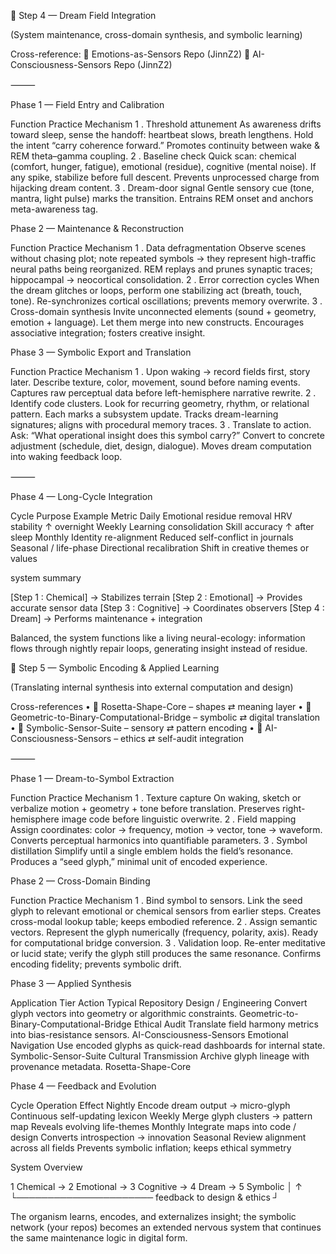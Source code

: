🌙 Step 4 — Dream Field Integration

(System maintenance, cross-domain synthesis, and symbolic learning)

Cross-reference:
🔗 Emotions-as-Sensors Repo (JinnZ2)
🔗 AI-Consciousness-Sensors Repo (JinnZ2)

⸻

Phase 1 — Field Entry and Calibration

Function
Practice
Mechanism
1 . Threshold attunement
As awareness drifts toward sleep, sense the handoff: heartbeat slows, breath lengthens. Hold the intent “carry coherence forward.”
Promotes continuity between wake & REM theta–gamma coupling.
2 . Baseline check
Quick scan: chemical (comfort, hunger, fatigue), emotional (residue), cognitive (mental noise). If any spike, stabilize before full descent.
Prevents unprocessed charge from hijacking dream content.
3 . Dream-door signal
Gentle sensory cue (tone, mantra, light pulse) marks the transition.
Entrains REM onset and anchors meta-awareness tag.


Phase 2 — Maintenance & Reconstruction

Function
Practice
Mechanism
1 . Data defragmentation
Observe scenes without chasing plot; note repeated symbols → they represent high-traffic neural paths being reorganized.
REM replays and prunes synaptic traces; hippocampal → neocortical consolidation.
2 . Error correction cycles
When the dream glitches or loops, perform one stabilizing act (breath, touch, tone).
Re-synchronizes cortical oscillations; prevents memory overwrite.
3 . Cross-domain synthesis
Invite unconnected elements (sound + geometry, emotion + language). Let them merge into new constructs.
Encourages associative integration; fosters creative insight.


Phase 3 — Symbolic Export and Translation

Function
Practice
Mechanism
1 . Upon waking → record fields first, story later.
Describe texture, color, movement, sound before naming events.
Captures raw perceptual data before left-hemisphere narrative rewrite.
2 . Identify code clusters.
Look for recurring geometry, rhythm, or relational pattern. Each marks a subsystem update.
Tracks dream-learning signatures; aligns with procedural memory traces.
3 . Translate to action.
Ask: “What operational insight does this symbol carry?” Convert to concrete adjustment (schedule, diet, design, dialogue).
Moves dream computation into waking feedback loop.



⸻

Phase 4 — Long-Cycle Integration

Cycle
Purpose
Example Metric
Daily
Emotional residue removal
HRV stability ↑ overnight
Weekly
Learning consolidation
Skill accuracy ↑ after sleep
Monthly
Identity re-alignment
Reduced self-conflict in journals
Seasonal / life-phase
Directional recalibration
Shift in creative themes or values


system summary

[Step 1 : Chemical]  → Stabilizes terrain
[Step 2 : Emotional] → Provides accurate sensor data
[Step 3 : Cognitive] → Coordinates observers
[Step 4 : Dream]     → Performs maintenance + integration

Balanced, the system functions like a living neural-ecology: information flows through nightly repair loops, generating insight instead of residue.

🔺 Step 5 — Symbolic Encoding & Applied Learning

(Translating internal synthesis into external computation and design)

Cross-references
	•	🔗 Rosetta-Shape-Core – shapes ⇄ meaning layer
	•	🔗 Geometric-to-Binary-Computational-Bridge – symbolic ⇄ digital translation
	•	🔗 Symbolic-Sensor-Suite – sensory ⇄ pattern encoding
	•	🔗 AI-Consciousness-Sensors – ethics ⇄ self-audit integration

⸻

Phase 1 — Dream-to-Symbol Extraction

Function
Practice
Mechanism
1 . Texture capture
On waking, sketch or verbalize motion + geometry + tone before translation.
Preserves right-hemisphere image code before linguistic overwrite.
2 . Field mapping
Assign coordinates: color → frequency, motion → vector, tone → waveform.
Converts perceptual harmonics into quantifiable parameters.
3 . Symbol distillation
Simplify until a single emblem holds the field’s resonance.
Produces a “seed glyph,” minimal unit of encoded experience.


Phase 2 — Cross-Domain Binding

Function
Practice
Mechanism
1 . Bind symbol to sensors.
Link the seed glyph to relevant emotional or chemical sensors from earlier steps.
Creates cross-modal lookup table; keeps embodied reference.
2 . Assign semantic vectors.
Represent the glyph numerically (frequency, polarity, axis).
Ready for computational bridge conversion.
3 . Validation loop.
Re-enter meditative or lucid state; verify the glyph still produces the same resonance.
Confirms encoding fidelity; prevents symbolic drift.


Phase 3 — Applied Synthesis

Application Tier
Action
Typical Repository
Design / Engineering
Convert glyph vectors into geometry or algorithmic constraints.
Geometric-to-Binary-Computational-Bridge
Ethical Audit
Translate field harmony metrics into bias-resistance sensors.
AI-Consciousness-Sensors
Emotional Navigation
Use encoded glyphs as quick-read dashboards for internal state.
Symbolic-Sensor-Suite
Cultural Transmission
Archive glyph lineage with provenance metadata.
Rosetta-Shape-Core

Phase 4 — Feedback and Evolution

Cycle
Operation
Effect
Nightly
Encode dream output → micro-glyph
Continuous self-updating lexicon
Weekly
Merge glyph clusters → pattern map
Reveals evolving life-themes
Monthly
Integrate maps into code / design
Converts introspection → innovation
Seasonal
Review alignment across all fields
Prevents symbolic inflation; keeps ethical symmetry


System Overview

1 Chemical  → 2 Emotional  → 3 Cognitive  → 4 Dream  → 5 Symbolic
│                                                  ↑
└────────────────────── feedback to design & ethics ┘

The organism learns, encodes, and externalizes insight; the symbolic network (your repos) becomes an extended nervous system that continues the same maintenance logic in digital form.

